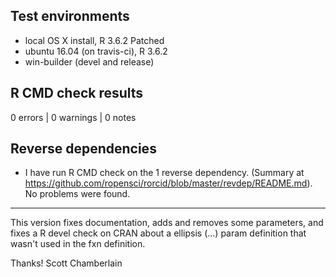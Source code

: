 ## Test environments

* local OS X install, R 3.6.2 Patched
* ubuntu 16.04 (on travis-ci), R 3.6.2
* win-builder (devel and release)

## R CMD check results

0 errors | 0 warnings | 0 notes

## Reverse dependencies

* I have run R CMD check on the 1 reverse dependency. (Summary at <https://github.com/ropensci/rorcid/blob/master/revdep/README.md>). No problems were found.

---

This version fixes documentation, adds and removes some parameters, and fixes a R devel check on CRAN about a ellipsis (...) param definition that wasn't used in the fxn definition.

Thanks!
Scott Chamberlain
